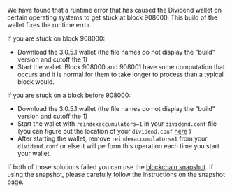 We have found that a runtime error that has caused the Dividend wallet on certain operating systems to get stuck at block 908000. This build of the wallet fixes the runtime error.

If you are stuck on block 908000:
- Download the 3.0.5.1 wallet (the file names do not display the "build" version and cutoff the 1)
- Start the wallet. Block 908000 and 908001 have some computation that occurs and it is normal for them to take longer to process than a typical block would.

If you are stuck on a block before 908000:
- Download the 3.0.5.1 wallet (the file names do not display the "build" version and cutoff the 1)
- Start the wallet with `reindexaccumulators=1` in your `dividend.conf` file (you can figure out the location of your `dividend.conf` [here](https://dividend.freshdesk.com/support/solutions/articles/30000004664-where-are-my-wallet-dat-blockchain-and-configuration-conf-files-located-) )
- After starting the wallet, remove `reindexaccumulators=1` from your `dividend.conf` or else it will perform this operation each time you start your wallet.

If both of those solutions failed you can use the [blockchain snapshot](http://178.254.23.111/~pub/Dividend/Daily-Snapshots-Html/Dividend-Daily-Snapshots.html). If using the snapshot, please carefully follow the instructions on the snapshot page.
